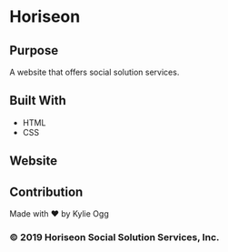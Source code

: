 # Horiseon

## Purpose
A website that offers social solution services.

## Built With
* HTML
* CSS

## Website

## Contribution
Made with ❤️ by Kylie Ogg


###  ©️ 2019 Horiseon Social Solution Services, Inc.